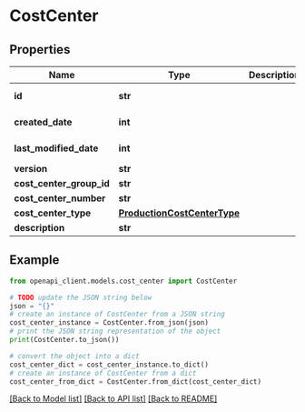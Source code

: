 # CostCenter


## Properties

Name | Type | Description | Notes
------------ | ------------- | ------------- | -------------
**id** | **str** |  | [optional] [readonly] 
**created_date** | **int** |  | [optional] [readonly] 
**last_modified_date** | **int** |  | [optional] [readonly] 
**version** | **str** |  | [optional] 
**cost_center_group_id** | **str** |  | [optional] 
**cost_center_number** | **str** |  | [optional] 
**cost_center_type** | [**ProductionCostCenterType**](ProductionCostCenterType.md) |  | [optional] 
**description** | **str** |  | [optional] 

## Example

```python
from openapi_client.models.cost_center import CostCenter

# TODO update the JSON string below
json = "{}"
# create an instance of CostCenter from a JSON string
cost_center_instance = CostCenter.from_json(json)
# print the JSON string representation of the object
print(CostCenter.to_json())

# convert the object into a dict
cost_center_dict = cost_center_instance.to_dict()
# create an instance of CostCenter from a dict
cost_center_from_dict = CostCenter.from_dict(cost_center_dict)
```
[[Back to Model list]](../README.md#documentation-for-models) [[Back to API list]](../README.md#documentation-for-api-endpoints) [[Back to README]](../README.md)


